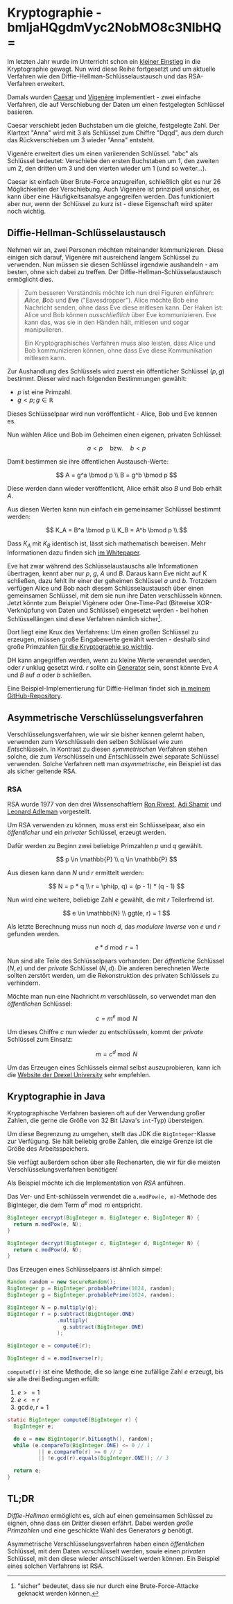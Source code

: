 # Kryptographie - bmljaHQgdmVyc2NobMO8c3NlbHQ=

Im letzten Jahr wurde im Unterricht schon ein [kleiner Einstieg](https://simonknott.de/articles/verschluesselung) in die Kryptographie gewagt.
Nun wird diese Reihe fortgesetzt und um aktuelle Verfahren wie den Diffie-Hellman-Schlüsselaustausch und das RSA-Verfahren erweitert.

Damals wurden [Caesar](https://en.wikipedia.org/wiki/Caesar_cipher) und [Vigenère](https://en.wikipedia.org/wiki/Vigen%C3%A8re_cipher) implementiert - zwei einfache Verfahren, die auf Verschiebung der Daten um einen festgelegten Schlüssel basieren.

Caesar verschiebt jeden Buchstaben um die gleiche, festgelegte Zahl.
Der Klartext "Anna" wird mit $3$ als Schlüssel zum Chiffre "Dqqd", aus dem durch das Rückverschieben um $3$ wieder "Anna" entsteht.

Vigenère erweitert dies um einen variierenden Schlüssel.
"abc" als Schlüssel bedeutet: Verschiebe den ersten Buchstaben um $1$, den zweiten um $2$, den dritten um $3$ und den vierten wieder um $1$ (und so weiter...).

Caesar ist einfach über Brute-Force anzugreifen, schließlich gibt es nur 26 Möglichkeiten der Verschiebung.
Auch Vigenère ist prinzipiell unsicher, es kann über eine Häufigkeitsanalsye angegreifen werden.
Das funktioniert aber nur, wenn der Schlüssel zu kurz ist - diese Eigenschaft wird später noch wichtig.

## Diffie-Hellman-Schlüsselaustausch

Nehmen wir an, zwei Personen möchten miteinander kommunizieren.
Diese einigen sich darauf, Vigenère mit ausreichend langem Schlüssel zu verwenden.
Nun müssen sie diesen Schlüssel irgendwie aushandeln - am besten, ohne sich dabei zu treffen.
Der Diffie-Hellman-Schlüsselaustausch ermöglicht dies.

> Zum besseren Verständnis möchte ich nun drei Figuren einführen:
> ***A**lice*, ***B**ob* und ***E*ve** ("Eavesdropper").
> Alice möchte Bob eine Nachricht senden, ohne dass Eve diese mitlesen kann.
> Der Haken ist: Alice und Bob können *ausschließlich* über Eve kommunizieren.
> Eve kann das, was sie in den Händen hält, mitlesen und sogar manipulieren.
> 
> Ein Kryptographisches Verfahren muss also leisten, dass Alice und Bob kommunizieren können, ohne dass Eve diese Kommunikation mitlesen kann.

Zur Aushandlung des Schlüssels wird zuerst ein öffentlicher Schlüssel $(p, g)$ bestimmt.
Dieser wird nach folgenden Bestimmungen gewählt:

- $p$ ist eine Primzahl.
- $g < p ; g \in \mathbb{R}$

Dieses Schlüsselpaar wird nun veröffentlicht - Alice, Bob und Eve kennen es.

Nun wählen Alice und Bob im Geheimen einen eigenen, privaten Schlüssel:

$$
a < p \quad \textrm{bzw.} \quad  b < p
$$

Damit bestimmen sie ihre öffentlichen Austausch-Werte:

$$
A = g^a \bmod p \\
B = g^b \bmod p
$$

Diese werden dann wieder veröffentlicht, Alice erhält also $B$ und Bob erhält $A$.

Aus diesen Werten kann nun einfach ein gemeinsamer Schlüssel bestimmt werden:

$$
K_A = B^a \bmod p \\
K_B = A^b \bmod p \\
$$

Dass $K_A$ mit $K_B$ identisch ist, lässt sich mathematisch beweisen.
Mehr Informationen dazu finden sich [im Whitepaper](https://ee.stanford.edu/~hellman/publications/24.pdf).

Eve hat zwar während des Schlüsselaustauschs alle Informationen übertragen, kennt aber nur $p$, $g$, $A$ und $B$.
Daraus kann Eve nicht auf K schließen, dazu fehlt ihr einer der geheimen Schlüssel $a$ und $b$.
Trotzdem verfügen Alice und Bob nach diesem Schlüsselaustausch über einen gemeinsamen Schlüssel, mit dem sie nun ihre Daten verschlüsseln können.
Jetzt könnte zum Beispiel Vigènere oder One-Time-Pad (Bitweise XOR-Verknüpfung von Daten und Schlüssel) eingesetzt werden - bei hohen Schlüssellängen sind diese Verfahren nämlich sicher[^sicher].

[^sicher]: "sicher" bedeutet, dass sie nur durch eine Brute-Force-Attacke geknackt werden können.

Dort liegt eine Krux des Verfahrens: Um einen großen Schlüssel zu erzeugen, müssen große Eingabewerte gewählt werden - deshalb sind große Primzahlen [für die Kryptographie so wichtig](https://stackoverflow.com/questions/439870/why-are-primes-important-in-cryptography).

DH kann angegriffen werden, wenn zu kleine Werte verwendet werden, oder $r$ unklug gesetzt wird.
$r$ sollte ein [Generator](https://en.wikipedia.org/wiki/Generator_(mathematics)) sein, sonst könnte Eve $A$ und $B$ auf $a$ oder $b$ schließen.

Eine Beispiel-Implementierung für Diffie-Hellman findet sich [in meinem GitHub-Repository](https://github.com/Skn0tt/lkNetzwerke/tree/master/KeyExchange).

## Asymmetrische Verschlüsselungsverfahren

Verschlüsselungsverfahren, wie wir sie bisher kennen gelernt haben, verwenden zum *Ver*schlüsseln den selben Schlüssel wie zum *Ent*schlüsseln.
In Kontrast zu diesen *symmetrischen* Verfahren stehen solche, die zum *Ver*schlüsseln und *Ent*schlüsseln zwei separate Schlüssel verwenden.
Solche Verfahren nett man *asymmetrische*, ein Beispiel ist das als sicher geltende RSA.

### RSA

RSA wurde 1977 von den drei Wissenschaftlern [Ron Rivest](https://en.wikipedia.org/wiki/Ron_Rivest), [Adi Shamir](https://en.wikipedia.org/wiki/Adi_Shamir) und [Leonard Adleman](https://en.wikipedia.org/wiki/Leonard_Adleman) vorgestellt.

Um RSA verwenden zu können, muss erst ein Schlüsselpaar, also ein *öffentlicher* und ein *privater* Schlüssel, erzeugt werden.

Dafür werden zu Beginn zwei beliebige Primzahlen $p$ und $q$ gewählt.

$$
p \in \mathbb{P} \\
q \in \mathbb{P}
$$

Aus diesen kann dann $N$ und $r$ ermittelt werden:

$$
N = p * q \\
r = \phi(p, q) = (p - 1) * (q - 1)
$$

Nun wird eine weitere, beliebige Zahl $e$ gewählt, die mit $r$ Teilerfremd ist.

$$
e \in \mathbb{N} \\
ggt(e, r) = 1
$$

Als letzte Berechnung muss nun noch $d$, das *modulare Inverse* von $e$ und $r$ gefunden werden.

$$
e * d \bmod r = 1
$$

Nun sind alle Teile des Schlüsselpaars vorhanden:
Der *öffentliche* Schlüssel $(N, e)$ und der *private* Schlüssel $(N, d)$.
Die anderen berechneten Werte sollten zerstört werden, um die Rekonstruktion des privaten Schlüssels zu verhindern.

Möchte man nun eine Nachricht $m$ verschlüsseln, so verwendet man den *öffentlichen* Schlüssel:

$$
c = m^e \bmod N
$$

Um dieses Chiffre $c$ nun wieder zu entschlüsseln, kommt der *private* Schlüssel zum Einsatz:

$$
m = c^d \bmod N
$$

Um das Erzeugen eines Schlüssels einmal selbst auszuprobieren, kann ich die [Website der Drexel University](https://www.cs.drexel.edu/~jpopyack/IntroCS/HW/RSAWorksheet.html) sehr empfehlen.

## Kryptographie in Java

Kryptographische Verfahren basieren oft auf der Verwendung großer Zahlen, die gerne die Größe von 32 Bit (Java's `int`-Typ) übersteigen.

Um diese Begrenzung zu umgehen, stellt das JDK die `BigInteger`-Klasse zur Verfügung.
Sie hält beliebig große Zahlen, die einzige Grenze ist die Größe des Arbeitsspeichers.

Sie verfügt außerdem schon über alle Rechenarten, die wir für die meisten Verschlüsselungsverfahren benötigen!

Als Beispiel möchte ich die Implementation von *RSA* anführen.

Das Ver- und Ent-schlüsseln verwendet die `a.modPow(e, m)`-Methode des BigInteger, die dem Term $a^e \bmod m$ entspricht.

```java
BigInteger encrypt(BigInteger m, BigInteger e, BigInteger N) {
  return m.modPow(e, N);
}

BigInteger decrypt(BigInteger c, BigInteger d, BigInteger N) {
  return c.modPow(d, N);
}
```

Das Erzeugen eines Schlüsselpaars ist ähnlich simpel:

```java
Random random = new SecureRandom();
BigInteger p = BigInteger.probablePrime(1024, random);
BigInteger g = BigInteger.probablePrime(1024, random);

BigInteger N = p.multiply(g);
BigInteger r = p.subtract(BigInteger.ONE)
                .multiply(
                  g.subtract(BigInteger.ONE)
                );

BigInteger e = computeE(r);

BigInteger d = e.modInverse(r);
```

`computeE(r)` ist eine Methode, die so lange eine zufällige Zahl $e$ erzeugt, bis sie alle drei Bedingungen erfüllt:

1. $e >= 1$
2. $e <= r$
2. $\gcd{e, r} = 1$

```java
static BigInteger computeE(BigInteger r) {
  BigInteger e;

  do e = new BigInteger(r.bitLength(), random);
  while (e.compareTo(BigInteger.ONE) <= 0 // 1
          || e.compareTo(r) >= 0 // 2
          || !e.gcd(r).equals(BigInteger.ONE)); // 3

  return e;
}
```

## TL;DR

*Diffie-Hellman* ermöglicht es, sich auf einen gemeinsamen Schlüssel zu eignen, ohne dass ein Dritter diesen erfährt.
Dabei werden *große Primzahlen* und eine geschickte Wahl des Generators $g$ benötigt.

Asymmetrische Verschlüsselungsverfahren haben einen *öffentlichen* Schlüssel, mit dem Daten *ver*schlüsselt werden, sowie einen *privaten* Schlüssel, mit den diese wieder *ent*schlüsselt werden können.
Ein Beispiel eines solchen Verfahrens ist RSA.
